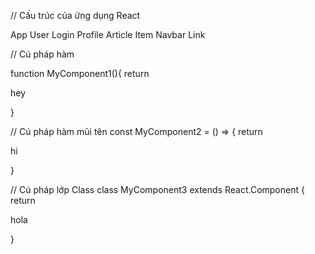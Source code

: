 // Cấu trúc của ứng dụng React

App
    User
        Login
            Profile
    Article
        Item
    Navbar
        Link

// Cú pháp hàm

function MyComponent1(){
    return <p>hey</p>
}

// Cú pháp hàm mũi tên
const MyComponent2 = () => {  return <p>hi</p>  }

// Cú pháp lớp Class
class MyComponent3 extends React.Component {
    return <p>hola</p>
}


